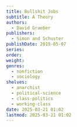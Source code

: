```yaml
---
title: Bullshit Jobs
subtitle: A Theory
authors:
  - David Graeber
publishers:
  - Simon and Schuster
publishDate: 2019-05-07
series: 
order: 
weight: 
genres:
  - nonfiction
  - sociology
shelves:
  - anarchist
  - political-science
  - class-politics
  - working-class
date: 2025-03-21 01:02
lastmod: 2025-03-21 01:02
---
```

